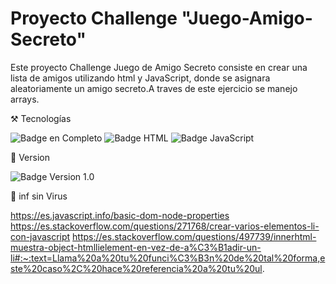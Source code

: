  # Proyecto Challenge "Juego-Amigo-Secreto" 

Este proyecto Challenge Juego de Amigo Secreto consiste en crear una lista de amigos utilizando html y JavaScript, donde se asignara aleatoriamente un amigo secreto.A traves de este ejercicio se manejo arrays.

⚒️ Tecnologías

![Badge en Completo](https://img.shields.io/badge/STATUS-EN%20COMPLETO-green)
![Badge HTML](https://img.shields.io/badge/HTML-blue)
![Badge JavaScript](https://img.shields.io/badge/_JavaScript-blue)

📎 Version

![Badge Version 1.0]( https://img.shields.io/badge/Version%201.0-8A2BE2)

📖 inf sin Virus

https://es.javascript.info/basic-dom-node-properties
https://es.stackoverflow.com/questions/271768/crear-varios-elementos-li-con-javascript
https://es.stackoverflow.com/questions/497739/innerhtml-muestra-object-htmllielement-en-vez-de-a%C3%B1adir-un-li#:~:text=Llama%20a%20tu%20funci%C3%B3n%20de%20tal%20forma,este%20caso%2C%20hace%20referencia%20a%20tu%20ul.

